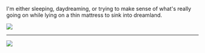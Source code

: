 I'm either sleeping, daydreaming, or trying to make sense of what's really going on while lying on a thin mattress to sink into dreamland.

![](https://github-readme-stats.vercel.app/api?username=thirapi&theme=tokyonight&hide_border=false&include_all_commits=true&count_private=true)


---
[![](https://visitcount.itsvg.in/api?id=thirapi&icon=0&color=0)](https://visitcount.itsvg.in)
